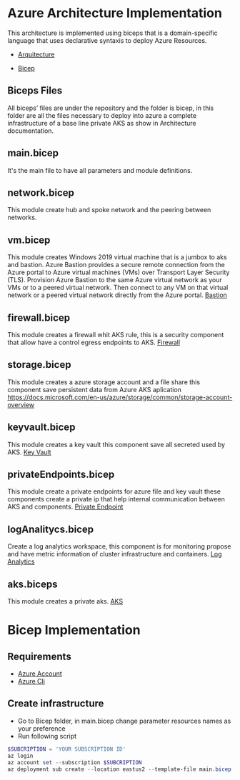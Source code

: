 # Azure Architecture Implementation
This architecture is implemented using biceps that is a domain-specific language that uses declarative syntaxis to deploy Azure Resources. 

* [Arquitecture](https://github.com/RodrigoVeraSYS/AKS-Private/blob/main/Docs/AzureArquitecture.md "Architecture")

* [Bicep](https://docs.microsoft.com/en-us/azure/azure-resource-manager/bicep/overview?tabs=bicep "Bicep")


## Biceps Files
All biceps’ files are under the repository and the folder is bicep, in this folder are all the files necessary to deploy into azure a complete infrastructure of a base line private AKS as show in Architecture documentation.

## main.bicep
It's the main file to have all parameters and module definitions.

## network.bicep
This module create hub and spoke network and the peering between networks.

## vm.bicep
This module creates Windows 2019 virtual machine that is a jumbox to aks and bastion. Azure Bastion provides a secure remote connection from the Azure portal to Azure virtual machines (VMs) over Transport Layer Security (TLS). Provision Azure Bastion to the same Azure virtual network as your VMs or to a peered virtual network. Then connect to any VM on that virtual network or a peered virtual network directly from the Azure portal. [Bastion](https://docs.microsoft.com/en-us/training/modules/connect-vm-with-azure-bastion/2-what-is-azure-bastion "Bastion")

## firewall.bicep
This module creates a firewall whit AKS rule, this is a security component that allow have a control egress endpoints to AKS. [Firewall](https://docs.microsoft.com/en-us/azure/firewall/overview "Firewall")

## storage.bicep
This module creates a azure storage account and a file share this component save persistent data from Azure AKS aplication
https://docs.microsoft.com/en-us/azure/storage/common/storage-account-overview

## keyvault.bicep
This module creates a key vault this component save all secreted used by AKS. [Key Vault](https://docs.microsoft.com/en-us/azure/key-vault/general/ "Key Vault")

## privateEndpoints.bicep
This module create a private endpoints for azure file and key vault these components create a private ip that help internal communication between AKS and components. [Private Endpoint](https://docs.microsoft.com/en-us/azure/private-link/private-endpoint-overview "Private Endpoint")

## logAnalitycs.bicep
Create a log analytics workspace, this component is for monitoring propose and have metric information of cluster infrastructure and containers. [Log Analytics](https://docs.microsoft.com/en-us/azure/automation/ "Log Analytics")

## aks.biceps
This module creates a private aks. [AKS](https://docs.microsoft.com/es-mx/azure/aks/ "AKS")

# Bicep Implementation

## Requirements
* [Azure Account](https://azure.microsoft.com/en-us/free/search/?ef_id=Cj0KCQjwguGYBhDRARIsAHgRm4_WKFwwiujWSBLpK_kNgb9Sxq6JaIzWDmXmnpVbXXWfzxOdbUVfeuEaAlgMEALw_wcB%3AG%3As&OCID=AIDcmmxotgtm93_SEM_Cj0KCQjwguGYBhDRARIsAHgRm4_WKFwwiujWSBLpK_kNgb9Sxq6JaIzWDmXmnpVbXXWfzxOdbUVfeuEaAlgMEALw_wcB%3AG%3As&gclid=Cj0KCQjwguGYBhDRARIsAHgRm4_WKFwwiujWSBLpK_kNgb9Sxq6JaIzWDmXmnpVbXXWfzxOdbUVfeuEaAlgMEALw_wcB "Azure Account")
* [Azure Cli]( https://docs.microsoft.com/en-us/cli/azure/install-azure-cli "Azure Cli")  

## Create infrastructure
* Go to Bicep folder, in main.bicep change parameter resources names as your preference
* Run following script
```powershell  
$SUBCRIPTION = 'YOUR SUBSCRIPTION ID'
az login
az account set --subscription $SUBCRIPTION
az deployment sub create --location eastus2 --template-file main.bicep
```
